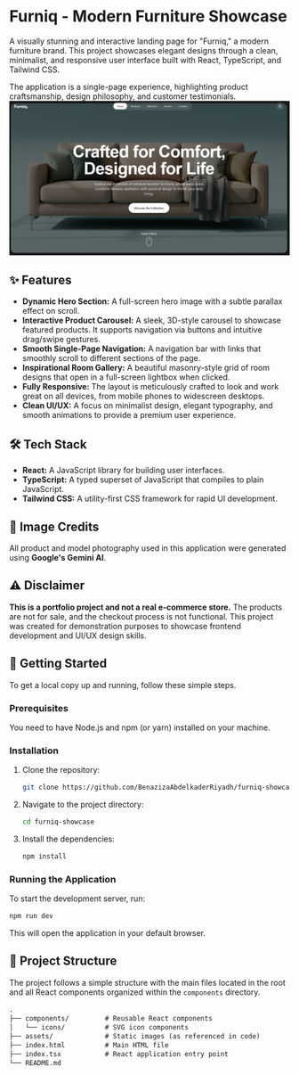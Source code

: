 
# Furniq - Modern Furniture Showcase

A visually stunning and interactive landing page for "Furniq," a modern furniture brand. This project showcases elegant designs through a clean, minimalist, and responsive user interface built with React, TypeScript, and Tailwind CSS.

The application is a single-page experience, highlighting product craftsmanship, design philosophy, and customer testimonials.
![Screenshot](./assets/Screenshot.png)

## ✨ Features

- **Dynamic Hero Section:** A full-screen hero image with a subtle parallax effect on scroll.
- **Interactive Product Carousel:** A sleek, 3D-style carousel to showcase featured products. It supports navigation via buttons and intuitive drag/swipe gestures.
- **Smooth Single-Page Navigation:** A navigation bar with links that smoothly scroll to different sections of the page.
- **Inspirational Room Gallery:** A beautiful masonry-style grid of room designs that open in a full-screen lightbox when clicked.
- **Fully Responsive:** The layout is meticulously crafted to look and work great on all devices, from mobile phones to widescreen desktops.
- **Clean UI/UX:** A focus on minimalist design, elegant typography, and smooth animations to provide a premium user experience.

## 🛠️ Tech Stack

- **React:** A JavaScript library for building user interfaces.
- **TypeScript:** A typed superset of JavaScript that compiles to plain JavaScript.
- **Tailwind CSS:** A utility-first CSS framework for rapid UI development.

## 🤖 Image Credits

All product and model photography used in this application were generated using **Google's Gemini AI**.

## ⚠️ Disclaimer

**This is a portfolio project and not a real e-commerce store.** The products are not for sale, and the checkout process is not functional. This project was created for demonstration purposes to showcase frontend development and UI/UX design skills.

## 🚀 Getting Started

To get a local copy up and running, follow these simple steps.

### Prerequisites

You need to have Node.js and npm (or yarn) installed on your machine.

### Installation

1.  Clone the repository:
    ```sh
    git clone https://github.com/BenazizaAbdelkaderRiyadh/furniq-showcase.git
    ```
2.  Navigate to the project directory:
    ```sh
    cd furniq-showcase
    ```
3.  Install the dependencies:
    ```sh
    npm install
    ```
### Running the Application

To start the development server, run:

```sh
npm run dev 
```

This will open the application in your default browser.

## 📂 Project Structure

The project follows a simple structure with the main files located in the root and all React components organized within the `components` directory.

```
.
├── components/         # Reusable React components
│   └── icons/          # SVG icon components
├── assets/             # Static images (as referenced in code)
├── index.html          # Main HTML file
├── index.tsx           # React application entry point
└── README.md
```
